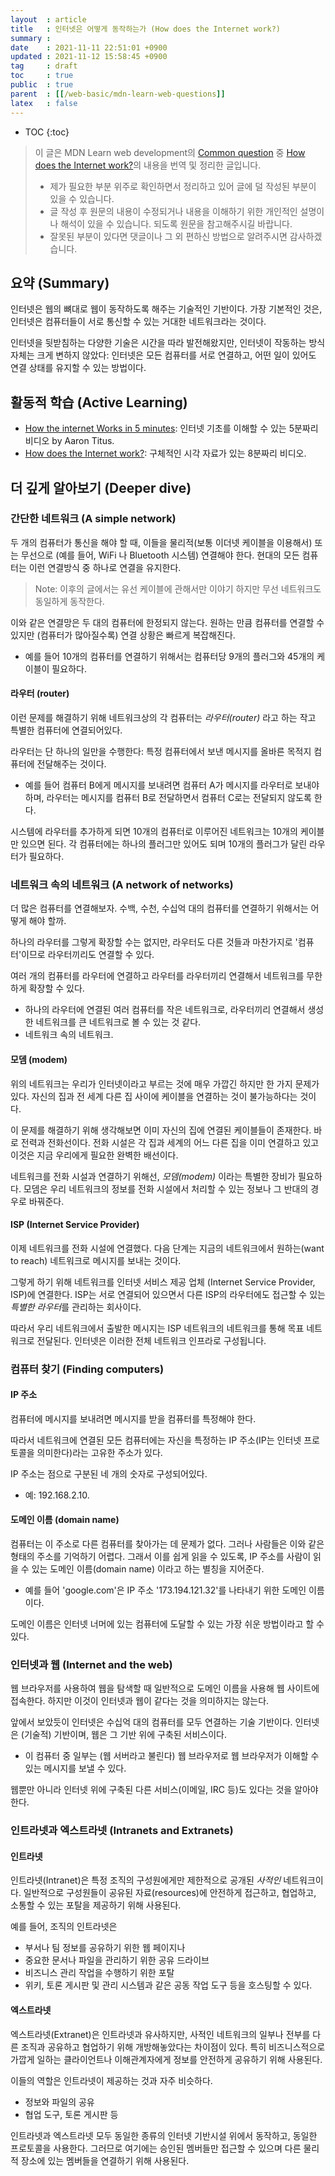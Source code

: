 ```yaml
---
layout  : article
title   : 인터넷은 어떻게 동작하는가 (How does the Internet work?)
summary : 
date    : 2021-11-11 22:51:01 +0900
updated : 2021-11-12 15:58:45 +0900
tag     : draft
toc     : true
public  : true
parent  : [[/web-basic/mdn-learn-web-questions]]
latex   : false
---
```

* TOC
{:toc}

> 이 글은 MDN Learn web development의 [Common question](https://developer.mozilla.org/en-US/docs/Learn/Common_questions) 중 [How does the Internet work?](https://developer.mozilla.org/en-US/docs/Learn/Common_questions/How_does_the_Internet_work)의 내용을 번역 및 정리한 글입니다.
>
> * 제가 필요한 부분 위주로 확인하면서 정리하고 있어 글에 덜 작성된 부분이 있을 수 있습니다.
> * 글 작성 후 원문의 내용이 수정되거나 내용을 이해하기 위한 개인적인 설명이나 해석이 있을 수 있습니다. 되도록 원문을 참고해주시길 바랍니다.
> * 잘못된 부분이 있다면 댓글이나 그 외 편하신 방법으로 알려주시면 감사하겠습니다.

## 요약 (Summary)

인터넷은 웹의 뼈대로 웹이 동작하도록 해주는 기술적인 기반이다. 가장 기본적인 것은, 인터넷은 컴퓨터들이 서로 통신할 수 있는 거대한 네트워크라는 것이다.

인터넷을 뒷받침하는 다양한 기술은 시간을 따라 발전해왔지만, 인터넷이 작동하는 방식 자체는 크게 변하지 않았다: 인터넷은 모든 컴퓨터를 서로 연결하고, 어떤 일이 있어도 연결 상태를 유지할 수 있는 방법이다.

## 활동적 학습 (Active Learning)

* [How the internet Works in 5 minutes](https://www.youtube.com/watch?v=7_LPdttKXPc): 인터넷 기초를 이해할 수 있는 5분짜리 비디오 by Aaron Titus.
* [How does the Internet work?](https://www.youtube.com/watch?v=x3c1ih2NJEg): 구체적인 시각 자료가 있는 8분짜리 비디오.

## 더 깊게 알아보기 (Deeper dive)

### 간단한 네트워크 (A simple network)

두 개의 컴퓨터가 통신을 해야 할 때, 이들을 물리적(보통 이더넷 케이블을 이용해서) 또는 무선으로 (예를 들어, WiFi 나 Bluetooth 시스템) 연결해야 한다. 현대의 모든 컴퓨터는 이런 연결방식 중 하나로 연결을 유지한다.

> Note: 이후의 글에서는 유선 케이블에 관해서만 이야기 하지만 무선 네트워크도 동일하게 동작한다.

이와 같은 연결망은 두 대의 컴퓨터에 한정되지 않는다. 원하는 만큼 컴퓨터를 연결할 수 있지만 (컴퓨터가 많아질수록) 연결 상황은 빠르게 복잡해진다.

* 예를 들어 10개의 컴퓨터를 연결하기 위해서는 컴퓨터당 9개의 플러그와 45개의 케이블이 필요하다.

#### 라우터 (router)

이런 문제를 해결하기 위해 네트워크상의 각 컴퓨터는 *라우터(router)* 라고 하는 작고 특별한 컴퓨터에 연결되어있다.

라우터는 단 하나의 일만을 수행한다: 특정 컴퓨터에서 보낸 메시지를 올바른 목적지 컴퓨터에 전달해주는 것이다.

* 예를 들어 컴퓨터 B에게 메시지를 보내려면 컴퓨터 A가 메시지를 라우터로 보내야 하며, 라우터는 메시지를 컴퓨터 B로 전달하면서 컴퓨터 C로는 전달되지 않도록 한다.

시스템에 라우터를 추가하게 되면 10개의 컴퓨터로 이루어진 네트워크는 10개의 케이블만 있으면 된다. 각 컴퓨터에는 하나의 플러그만 있어도 되며 10개의 플러그가 달린 라우터가 필요하다.

### 네트워크 속의 네트워크 (A network of networks)

더 많은 컴퓨터를 연결해보자. 수백, 수천, 수십억 대의 컴퓨터를 연결하기 위해서는 어떻게 해야 할까.

하나의 라우터를 그렇게 확장할 수는 없지만, 라우터도 다른 것들과 마찬가지로 '컴퓨터'이므로 라우터끼리도 연결할 수 있다.

여러 개의 컴퓨터를 라우터에 연결하고 라우터를 라우터끼리 연결해서 네트워크를 무한하게 확장할 수 있다.

* 하나의 라우터에 연결된 여러 컴퓨터를 작은 네트워크로, 라우터끼리 연결해서 생성한 네트워크를 큰 네트워크로 볼 수 있는 것 같다.
* 네트워크 속의 네트워크.

#### 모뎀 (modem)

위의 네트워크는 우리가 인터넷이라고 부르는 것에 매우 가깝긴 하지만 한 가지 문제가 있다. 자신의 집과 전 세계 다른 집 사이에 케이블을 연결하는 것이 불가능하다는 것이다.

이 문제를 해결하기 위해 생각해보면 이미 자신의 집에 연결된 케이블들이 존재한다. 바로 전력과 전화선이다. 전화 시설은 각 집과 세계의 어느 다른 집을 이미 연결하고 있고 이것은 지금 우리에게 필요한 완벽한 배선이다.

네트워크를 전화 시설과 연결하기 위해선, *모뎀(modem)* 이라는 특별한 장비가 필요하다. 모뎀은 우리 네트워크의 정보를 전화 시설에서 처리할 수 있는 정보나 그 반대의 경우로 바꿔준다.

#### ISP (Internet Service Provider)

이제 네트워크를 전화 시설에 연결했다. 다음 단계는 지금의 네트워크에서 원하는(want to reach) 네트워크로 메시지를 보내는 것이다.

그렇게 하기 위해 네트워크를 인터넷 서비스 제공 업체 (Internet Service Provider, ISP)에 연결한다. ISP는 서로 연결되어 있으면서 다른 ISP의 라우터에도 접근할 수 있는 *특별한 라우터*를 관리하는 회사이다.

따라서 우리 네트워크에서 출발한 메시지는 ISP 네트워크의 네트워크를 통해 목표 네트워크로 전달된다. 인터넷은 이러한 전체 네트워크 인프라로 구성됩니다.

### 컴퓨터 찾기 (Finding computers)

#### IP 주소

컴퓨터에 메시지를 보내려면 메시지를 받을 컴퓨터를 특정해야 한다.

따라서 네트워크에 연결된 모든 컴퓨터에는 자신을 특정하는 IP 주소(IP는 인터넷 프로토콜을 의미한다)라는 고유한 주소가 있다.

IP 주소는 점으로 구분된 네 개의 숫자로 구성되어있다.

* 예: 192.168.2.10.

#### 도메인 이름 (domain name)

컴퓨터는 이 주소로 다른 컴퓨터를 찾아가는 데 문제가 없다. 그러나 사람들은 이와 같은 형태의 주소를 기억하기 어렵다. 그래서 이를 쉽게 읽을 수 있도록, IP 주소를 사람이 읽을 수 있는 도메인 이름(domain name) 이라고 하는 별칭을 지어준다.

* 예를 들어 'google.com'은 IP 주소 '173.194.121.32'를 나타내기 위한 도메인 이름이다.

도메인 이름은 인터넷 너머에 있는 컴퓨터에 도달할 수 있는 가장 쉬운 방법이라고 할 수 있다.

### 인터넷과 웹 (Internet and the web)

웹 브라우저를 사용하여 웹을 탐색할 때 일반적으로 도메인 이름을 사용해 웹 사이트에 접속한다. 하지만 이것이 인터넷과 웹이 같다는 것을 의미하지는 않는다.

앞에서 보았듯이 인터넷은 수십억 대의 컴퓨터를 모두 연결하는 기술 기반이다. 인터넷은 (기술적) 기반이며, 웹은 그 기반 위에 구축된 서비스이다.

* 이 컴퓨터 중 일부는 (웹 서버라고 불린다) 웹 브라우저로 웹 브라우저가 이해할 수 있는 메시지를 보낼 수 있다.

웹뿐만 아니라 인터넷 위에 구축된 다른 서비스(이메일, IRC 등)도 있다는 것을 알아야 한다.

### 인트라넷과 엑스트라넷 (Intranets and Extranets)

#### 인트라넷

인트라넷(Intranet)은 특정 조직의 구성원에게만 제한적으로 공개된 *사적인* 네트워크이다. 일반적으로 구성원들이 공유된 자료(resources)에 안전하게 접근하고, 협업하고, 소통할 수 있는 포탈을 제공하기 위해 사용된다.

예를 들어, 조직의 인트라넷은

* 부서나 팀 정보를 공유하기 위한 웹 페이지나
* 중요한 문서나 파일을 관리하기 위한 공유 드라이브
* 비즈니스 관리 작업을 수행하기 위한 포탈
* 위키, 토론 게시판 및 관리 시스템과 같은 공동 작업 도구 등을 호스팅할 수 있다.

#### 엑스트라넷

엑스트라넷(Extranet)은 인트라넷과 유사하지만, 사적인 네트워크의 일부나 전부를 다른 조직과 공유하고 협업하기 위해 개방해놓았다는 차이점이 있다. 특히 비즈니스적으로 가깝게 일하는 클라이언트나 이해관계자에게 정보를 안전하게 공유하기 위해 사용된다.

이들의 역할은 인트라넷이 제공하는 것과 자주 비슷하다.

* 정보와 파일의 공유
* 협업 도구, 토론 게시판 등

인트라넷과 엑스트라넷 모두 동일한 종류의 인터넷 기반시설 위에서 동작하고, 동일한 프로토콜을 사용한다. 그러므로 여기에는 승인된 멤버들만 접근할 수 있으며 다른 물리적 장소에 있는 멤버들을 연결하기 위해 사용된다.
